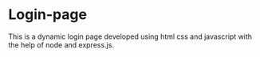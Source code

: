 # Login-page
This is a dynamic login page developed using html css and javascript with the help of node and express.js.

